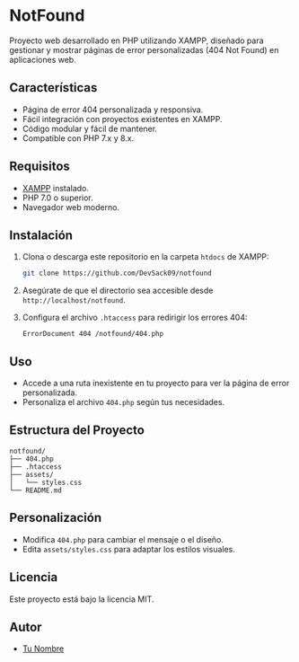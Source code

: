 # NotFound

Proyecto web desarrollado en PHP utilizando XAMPP, diseñado para gestionar y mostrar páginas de error personalizadas (404 Not Found) en aplicaciones web.

## Características

- Página de error 404 personalizada y responsiva.
- Fácil integración con proyectos existentes en XAMPP.
- Código modular y fácil de mantener.
- Compatible con PHP 7.x y 8.x.

## Requisitos

- [XAMPP](https://www.apachefriends.org/) instalado.
- PHP 7.0 o superior.
- Navegador web moderno.

## Instalación

1. Clona o descarga este repositorio en la carpeta `htdocs` de XAMPP:
   ```bash
   git clone https://github.com/DevSack09/notfound
   ```
2. Asegúrate de que el directorio sea accesible desde `http://localhost/notfound`.

3. Configura el archivo `.htaccess` para redirigir los errores 404:
   ```
   ErrorDocument 404 /notfound/404.php
   ```

## Uso

- Accede a una ruta inexistente en tu proyecto para ver la página de error personalizada.
- Personaliza el archivo `404.php` según tus necesidades.

## Estructura del Proyecto

```
notfound/
├── 404.php
├── .htaccess
├── assets/
│   └── styles.css
└── README.md
```

## Personalización

- Modifica `404.php` para cambiar el mensaje o el diseño.
- Edita `assets/styles.css` para adaptar los estilos visuales.

## Licencia

Este proyecto está bajo la licencia MIT.

## Autor

- [Tu Nombre](https://github.com/DevSack09/)
